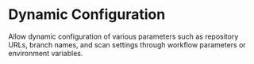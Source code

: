 # Dynamic Configuration

Allow dynamic configuration of various parameters such as repository URLs, branch names, and scan settings through workflow parameters or environment variables.
